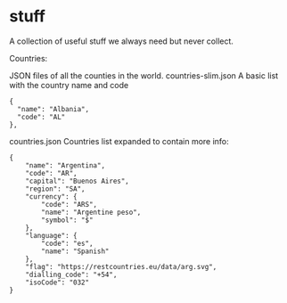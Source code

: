 # stuff
A collection of useful stuff we always need but never collect.

Countries: 

JSON files of all the counties in the world. 
countries-slim.json 
A basic list with the country name and code

```
{
  "name": "Albania",
  "code": "AL"
},
```

countries.json 
Countries list expanded to contain more info:
```
{
    "name": "Argentina",
    "code": "AR",
    "capital": "Buenos Aires",
    "region": "SA",
    "currency": {
        "code": "ARS",
        "name": "Argentine peso",
        "symbol": "$"
    },
    "language": {
        "code": "es",
        "name": "Spanish"
    },
    "flag": "https://restcountries.eu/data/arg.svg",
    "dialling_code": "+54",
    "isoCode": "032"
}
```
